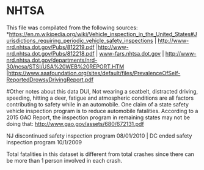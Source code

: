 # NHTSA
This file was compilated from the following sources: *https://en.m.wikipedia.org/wiki/Vehicle_inspection_in_the_United_States#Jurisdictions_requiring_periodic_vehicle_safety_inspections
| http://www-nrd.nhtsa.dot.gov/Pubs/812219.pdf |http://www-nrd.nhtsa.dot.gov/Pubs/812218.pdf | www-fars.nhtsa.dot.gov | http://www-nrd.nhtsa.dot.gov/departments/nrd-30/ncsa/STSI/USA%20WEB%20REPORT.HTM |https://www.aaafoundation.org/sites/default/files/PrevalenceOfSelf-ReportedDrowsyDrivingReport.pdf

#Other notes about this data
DUI, Not wearing a seatbelt, distracted driving, speeding, hitting a deer, fatigue and atmospheric conditions are all factors contributing to safety while in an automobile.
One claim of a state safety vehicle inspection program is to reduce automobile fatalities. According to a 2015 GAO Report, the inspection program in remaining states may not be doing that: http://www.gao.gov/assets/680/672131.pdf

NJ discontinued safety inspection program 08/01/2010 |
DC ended safety inspection program 10/1/2009

Total fatalities in this dataset is different from total crashes since there can be more than 1 person involved in each crash.
